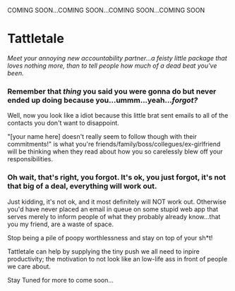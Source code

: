 COMING SOON...COMING SOON...COMING SOON...COMING SOON

Tattletale
==========
<i>Meet your annoying new accountability partner...a feisty little package that loves nothing more, than to tell people how much of a dead beat you've been.</i>

<h3>Remember that <i>thing</i> you said you were gonna do but never ended up doing because you...ummm...yeah...<i>forgot?</i></h3>

Well, now you look like a idiot because this little brat sent emails to all of the contacts you don't want to disappoint.

"[your name here] doesn't really seem to follow though with their commitments!" is what you're friends/family/boss/collegues/ex-girlfriend will be thinking when they read about how you so carelessly blew off your responsibilities.

<h3>Oh wait, that's right, you forgot. It's ok, you just forgot, it's not that big of a deal, everything will work out.</h3>

Just kidding, it's not ok, and it most definitely will NOT work out. Otherwise you'd have never placed an email in queue on some stupid web app that serves merely to inform people of what they probably already know...that you my friend, are a waste of space.

Stop being a pile of poopy worthlessness and stay on top of your sh*t!

Tattletale can help by supplying the tiny push we all need to inpire productivity; the motivation to not look like an low-life ass in front of people we care about.

Stay Tuned for more to come soon...
